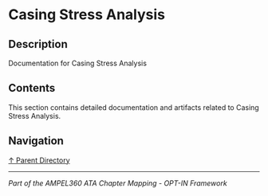 # Casing Stress Analysis

## Description

Documentation for Casing Stress Analysis

## Contents

This section contains detailed documentation and artifacts related to Casing Stress Analysis.

## Navigation

[↑ Parent Directory](../README.md)

---

*Part of the AMPEL360 ATA Chapter Mapping - OPT-IN Framework*

